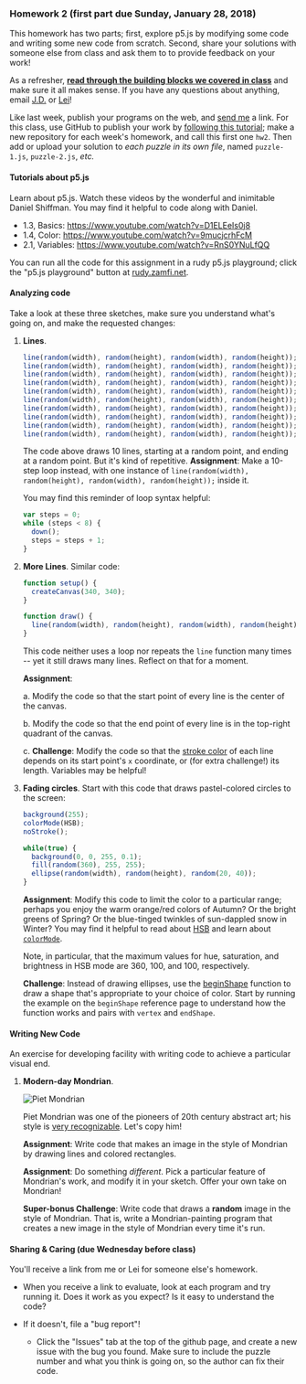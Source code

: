 ### Homework 2 (first part due Sunday, January 28, 2018)

This homework has two parts; first, explore p5.js by modifying some code and writing some new code from scratch. Second, share your solutions with someone else from class and ask them to to provide feedback on your work!

As a refresher, [**read through the building blocks we covered in class**](../building-blocks-code.md) and make sure it all makes sense. If you have any questions about anything, email [J.D.](mailto:jzamfirescupereira@cca.edu) or [Lei](mailto:lxiang@cca.edu)!

Like last week, publish your programs on the web, and [send me](mailto:jzamfirescupereira@cca.edu) a link. For this class, use GitHub to publish your work by [following this tutorial](http://github.com/zamfi/github-guide); make a new repository for each week's homework, and call this first one `hw2`. Then add or upload your solution to *each puzzle in its own file*, named `puzzle-1.js`, `puzzle-2.js`, *etc.*

#### Tutorials about p5.js

Learn about p5.js. Watch these videos by the wonderful and inimitable Daniel Shiffman. You may find it helpful to code along with Daniel.

- 1.3, Basics: https://www.youtube.com/watch?v=D1ELEeIs0j8
- 1.4, Color: https://www.youtube.com/watch?v=9mucjcrhFcM
- 2.1, Variables: https://www.youtube.com/watch?v=RnS0YNuLfQQ

You can run all the code for this assignment in a rudy p5.js playground; click the "p5.js playground" button at [rudy.zamfi.net](http://rudy.zamfi.net).

#### Analyzing code

Take a look at these three sketches, make sure you understand what's going on, and make the requested changes:

1.  **Lines**.

    ```javascript
    line(random(width), random(height), random(width), random(height));
    line(random(width), random(height), random(width), random(height));
    line(random(width), random(height), random(width), random(height));
    line(random(width), random(height), random(width), random(height));
    line(random(width), random(height), random(width), random(height));
    line(random(width), random(height), random(width), random(height));
    line(random(width), random(height), random(width), random(height));
    line(random(width), random(height), random(width), random(height));
    line(random(width), random(height), random(width), random(height));
    line(random(width), random(height), random(width), random(height));
    ```

    The code above draws 10 lines, starting at a random point, and ending at a random point. But it's kind of repetitive. **Assignment**: Make a 10-step loop instead, with one instance of `line(random(width), random(height), random(width), random(height));` inside it.
    
    You may find this reminder of loop syntax helpful:

    ```javascript
    var steps = 0;
    while (steps < 8) {
      down();
      steps = steps + 1;
    }
    ```
    
2.  **More Lines**. Similar code:

    ```javascript
    function setup() {
      createCanvas(340, 340);
    }

    function draw() {
      line(random(width), random(height), random(width), random(height));
    }
    ```
    
    This code neither uses a loop nor repeats the `line` function many times -- yet it still draws many lines. Reflect on that for a moment.
    
    **Assignment**:
    
    a.  Modify the code so that the start point of every line is the center of the canvas.
    
    b.  Modify the code so that the end point of every line is in the top-right quadrant of the canvas.
    
    c.  **Challenge**: Modify the code so that the [stroke color](https://p5js.org/reference/#/p5/stroke) of each line depends on its start point's `x` coordinate, or (for extra challenge!) its length. Variables may be helpful!

3.  **Fading circles**. Start with this code that draws pastel-colored circles to the screen:

    ```javascript
    background(255);
    colorMode(HSB);
    noStroke();

    while(true) {
      background(0, 0, 255, 0.1);
      fill(random(360), 255, 255);
      ellipse(random(width), random(height), random(20, 40));
    }
    ```
    
    **Assignment**: Modify this code to limit the color to a particular range; perhaps you enjoy the warm orange/red colors of Autumn? Or the bright greens of Spring? Or the blue-tinged twinkles of sun-dappled snow in Winter? You may find it helpful to read about [HSB](https://learnui.design/blog/the-hsb-color-system-practicioners-primer.html) and learn about [`colorMode`](https://p5js.org/reference/#/p5/colorMode). 
    
    Note, in particular, that the maximum values for hue, saturation, and brightness in HSB mode are 360, 100, and 100, respectively.

    **Challenge**: Instead of drawing ellipses, use the [beginShape](https://p5js.org/reference/#/p5/beginShape) function to draw a shape that's appropriate to your choice of color. Start by running the example on the `beginShape` reference page to understand how the function works and pairs with `vertex` and `endShape`.
    
#### Writing New Code

An exercise for developing facility with writing code to achieve a particular visual end.

1.  **Modern-day Mondrian**. 

    ![Piet Mondrian](https://upload.wikimedia.org/wikipedia/commons/4/47/Piet_Mondriaan_-_03.jpg)

    Piet Mondrian was one of the pioneers of 20th century abstract art; his style is [very recognizable](https://www.google.com/search?q=mondrian&client=safari&rls=en&tbm=isch&tbas=0&source=lnt&sa=X&ved=0ahUKEwjonc6SufTYAhWN0YMKHYtoCJsQpwUIIA&biw=1362&bih=940&dpr=2#imgrc=_). Let's copy him!
    
    **Assignment**: Write code that makes an image in the style of Mondrian by drawing lines and colored rectangles.
    
    **Assignment**: Do something *different*. Pick a particular feature of Mondrian's work, and modify it in your sketch. Offer your own take on Mondrian!
    
    **Super-bonus Challenge**: Write code that draws a **random** image in the style of Mondrian. That is, write a Mondrian-painting program that creates a new image in the style of Mondrian every time it's run.


#### Sharing & Caring (due Wednesday before class)

You'll receive a link from me or Lei for someone else's homework.

- When you receive a link to evaluate, look at each program and try running it. Does it work as you expect? Is it easy to understand the code?

- If it doesn't, file a "bug report"!

  - Click the "Issues" tab at the top of the github page, and create a new issue with the bug you found. Make sure to include the puzzle number and what you think is going on, so the author can fix their code.
